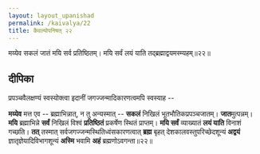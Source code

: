 ```yaml
---
layout: layout_upanishad
permalink: /kaivalya/22
title: कैवल्योपनिषत् २२
---
```


<div class="mulam" markdown="1">
मय्येव सकलं जातं मयि सर्व प्रतिष्ठितम्।  
मयि सर्वं लयं याति तद्ब्रह्माद्वयमस्म्यहम्॥२२॥
</div>

## दीपिका

प्रपञ्चवैलक्षण्यं स्वस्योक्त्वा इदानीं जगज्जन्मादिकारणत्वमपि स्वस्याह --

**मय्येव** मत्त एव -- ब्रह्माभिन्नात्, न तु अन्यस्मात् -- **सकलं** निखिलं भूतभौतिकप्रपञ्चजातम्। **जात**मुत्पन्नम्। **मयि** ब्रह्माभिन्ने **सर्वं** निखिलं विश्वं **प्रतिष्ठितं** प्रकर्षेण स्थितं प्राप्तम्। **मयि सर्वं** व्याख्यातं **लयं याति** विनाशं गच्छति। **तत्** तस्मात् सर्वजगज्जन्मस्थितिध्वंसकारणत्वात् **ब्रह्म** बृहत् देशकालवस्तुपरिच्छेदशून्यं **अद्वयं** ज्ञातृज्ञेयादिविभागशून्यं **अस्मि** भवामि **अहं** ब्रह्मणोऽवगन्ता॥२२॥